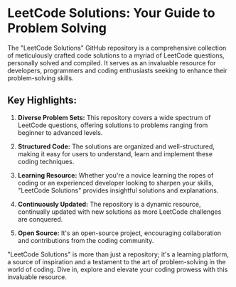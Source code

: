 LeetCode Solutions: Your Guide to Problem Solving
=================================================  

The "LeetCode Solutions" GitHub repository is a comprehensive collection of meticulously crafted code solutions to a myriad of LeetCode questions, personally solved and compiled. It serves as an invaluable resource for developers, programmers and coding enthusiasts seeking to enhance their problem-solving skills.

## Key Highlights:

1. **Diverse Problem Sets:** This repository covers a wide spectrum of LeetCode questions, offering solutions to problems ranging from beginner to advanced levels.

2. **Structured Code:** The solutions are organized and well-structured, making it easy for users to understand, learn and implement these coding techniques.

3. **Learning Resource:** Whether you're a novice learning the ropes of coding or an experienced developer looking to sharpen your skills, "LeetCode Solutions" provides insightful solutions and explanations.

4. **Continuously Updated:** The repository is a dynamic resource, continually updated with new solutions as more LeetCode challenges are conquered.

5. **Open Source:** It's an open-source project, encouraging collaboration and contributions from the coding community.

"LeetCode Solutions" is more than just a repository; it's a learning platform, a source of inspiration and a testament to the art of problem-solving in the world of coding. Dive in, explore and elevate your coding prowess with this invaluable resource.
